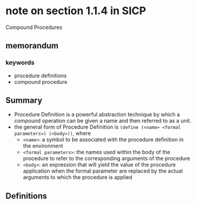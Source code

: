 # note on section 1.1.4 in SICP

Compound Procedures

## memorandum

### keywords

* procedure definitions
* compound procedure

## Summary

* Procedure Definition is a powerful abstraction technique by which a compound operation can be given a name and then referred to as a unit.
* the general form of Procedure Definition is `(define (<name> <formal parameters>) (<body>))`, where
	* `<name>`: a symbol to be associated with the procedure definition in the environment
	* `<formal parameters>`: the names used within the body of the procedure to refer to the corresponding arguments of the procedure
	* `<body>`: an expression that will yield the value of the procedure application when the formal parameter are replaced by the actual arguments to which the procedure is applied



## Definitions
